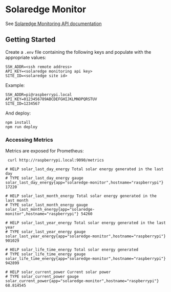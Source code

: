 # Solaredge Monitor
See [Solaredge Monitoring API documentation](https://knowledge-center.solaredge.com/sites/kc/files/se_monitoring_api.pdf)

## Getting Started
Create a `.env` file containing the following keys and populate with the appropriate values:
```
SSH_ADDR=<ssh remote address>
API_KEY=<solaredge monitoring api key>
SITE_ID=<solaredge site id>
```

Example:
```
SSH_ADDR=pi@raspberrypi.local
API_KEY=0123456789ABCDEFGHIJKLMNOPQRSTUV
SITE_ID=1234567
```

And deploy:
```shell
npm install
npm run deploy
```


### Accessing Metrics
Metrics are exposed for Prometheus:

```shell
 curl http://raspberrypi.local:9090/metrics
```

```
# HELP solar_last_day_energy Total solar energy generated in the last day
# TYPE solar_last_day_energy gauge
solar_last_day_energy{app="solaredge-monitor",hostname="raspberrypi"} 17220

# HELP solar_last_month_energy Total solar energy generated in the last month
# TYPE solar_last_month_energy gauge
solar_last_month_energy{app="solaredge-monitor",hostname="raspberrypi"} 54260

# HELP solar_last_year_energy Total solar energy generated in the last year
# TYPE solar_last_year_energy gauge
solar_last_year_energy{app="solaredge-monitor",hostname="raspberrypi"} 901029

# HELP solar_life_time_energy Total solar energy generated
# TYPE solar_life_time_energy gauge
solar_life_time_energy{app="solaredge-monitor",hostname="raspberrypi"} 942899

# HELP solar_current_power Current solar power
# TYPE solar_current_power gauge
solar_current_power{app="solaredge-monitor",hostname="raspberrypi"} 68.814545
```